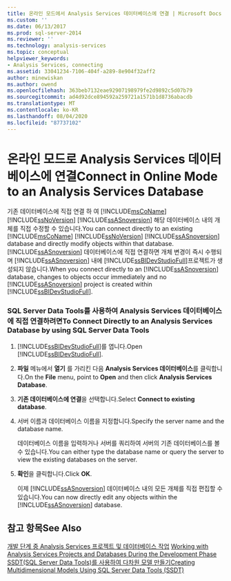 ```yaml
---
title: 온라인 모드에서 Analysis Services 데이터베이스에 연결 | Microsoft Docs
ms.custom: ''
ms.date: 06/13/2017
ms.prod: sql-server-2014
ms.reviewer: ''
ms.technology: analysis-services
ms.topic: conceptual
helpviewer_keywords:
- Analysis Services, connecting
ms.assetid: 33041234-7106-404f-a289-8e904f32aff2
author: minewiskan
ms.author: owend
ms.openlocfilehash: 363beb7132eae92907198979fe2d9892c5d07b79
ms.sourcegitcommit: ad4d92dce894592a259721a1571b1d8736abacdb
ms.translationtype: MT
ms.contentlocale: ko-KR
ms.lasthandoff: 08/04/2020
ms.locfileid: "87737102"
---
```

# <a name="connect-in-online-mode-to-an-analysis-services-database"></a><span data-ttu-id="b7711-102">온라인 모드로 Analysis Services 데이터베이스에 연결</span><span class="sxs-lookup"><span data-stu-id="b7711-102">Connect in Online Mode to an Analysis Services Database</span></span>
  <span data-ttu-id="b7711-103">기존 데이터베이스에 직접 연결 하 여 [!INCLUDE[msCoName](../../includes/msconame-md.md)] [!INCLUDE[ssNoVersion](../../includes/ssnoversion-md.md)] [!INCLUDE[ssASnoversion](../../includes/ssasnoversion-md.md)] 해당 데이터베이스 내의 개체를 직접 수정할 수 있습니다.</span><span class="sxs-lookup"><span data-stu-id="b7711-103">You can connect directly to an existing [!INCLUDE[msCoName](../../includes/msconame-md.md)] [!INCLUDE[ssNoVersion](../../includes/ssnoversion-md.md)] [!INCLUDE[ssASnoversion](../../includes/ssasnoversion-md.md)] database and directly modify objects within that database.</span></span> <span data-ttu-id="b7711-104">[!INCLUDE[ssASnoversion](../../includes/ssasnoversion-md.md)] 데이터베이스에 직접 연결하면 개체 변경이 즉시 수행되며 [!INCLUDE[ssASnoversion](../../includes/ssasnoversion-md.md)] 내에 [!INCLUDE[ssBIDevStudioFull](../../includes/ssbidevstudiofull-md.md)]프로젝트가 생성되지 않습니다.</span><span class="sxs-lookup"><span data-stu-id="b7711-104">When you connect directly to an [!INCLUDE[ssASnoversion](../../includes/ssasnoversion-md.md)] database, changes to objects occur immediately and no [!INCLUDE[ssASnoversion](../../includes/ssasnoversion-md.md)] project is created within [!INCLUDE[ssBIDevStudioFull](../../includes/ssbidevstudiofull-md.md)].</span></span>  
  
### <a name="to-connect-directly-to-an-analysis-services-database-by-using-sql-server-data-tools"></a><span data-ttu-id="b7711-105">SQL Server Data Tools를 사용하여 Analysis Services 데이터베이스에 직접 연결하려면</span><span class="sxs-lookup"><span data-stu-id="b7711-105">To Connect Directly to an Analysis Services Database by using SQL Server Data Tools</span></span>  
  
1.  <span data-ttu-id="b7711-106">[!INCLUDE[ssBIDevStudioFull](../../includes/ssbidevstudiofull-md.md)]를 엽니다.</span><span class="sxs-lookup"><span data-stu-id="b7711-106">Open [!INCLUDE[ssBIDevStudioFull](../../includes/ssbidevstudiofull-md.md)].</span></span>  
  
2.  <span data-ttu-id="b7711-107">**파일** 메뉴에서 **열기** 를 가리킨 다음 **Analysis Services 데이터베이스**를 클릭합니다.</span><span class="sxs-lookup"><span data-stu-id="b7711-107">On the **File** menu, point to **Open** and then click **Analysis Services Database**.</span></span>  
  
3.  <span data-ttu-id="b7711-108">**기존 데이터베이스에 연결**을 선택합니다.</span><span class="sxs-lookup"><span data-stu-id="b7711-108">Select **Connect to existing database**.</span></span>  
  
4.  <span data-ttu-id="b7711-109">서버 이름과 데이터베이스 이름을 지정합니다.</span><span class="sxs-lookup"><span data-stu-id="b7711-109">Specify the server name and the database name.</span></span>  
  
     <span data-ttu-id="b7711-110">데이터베이스 이름을 입력하거나 서버를 쿼리하여 서버의 기존 데이터베이스를 볼 수 있습니다.</span><span class="sxs-lookup"><span data-stu-id="b7711-110">You can either type the database name or query the server to view the existing databases on the server.</span></span>  
  
5.  <span data-ttu-id="b7711-111">**확인**을 클릭합니다.</span><span class="sxs-lookup"><span data-stu-id="b7711-111">Click **OK**.</span></span>  
  
     <span data-ttu-id="b7711-112">이제 [!INCLUDE[ssASnoversion](../../includes/ssasnoversion-md.md)] 데이터베이스 내의 모든 개체를 직접 편집할 수 있습니다.</span><span class="sxs-lookup"><span data-stu-id="b7711-112">You can now directly edit any objects within the [!INCLUDE[ssASnoversion](../../includes/ssasnoversion-md.md)] database.</span></span>  
  
## <a name="see-also"></a><span data-ttu-id="b7711-113">참고 항목</span><span class="sxs-lookup"><span data-stu-id="b7711-113">See Also</span></span>  
 <span data-ttu-id="b7711-114">[개발 단계 중 Analysis Services 프로젝트 및 데이터베이스 작업](work-with-analysis-services-projects-and-databases-in-development.md) </span><span class="sxs-lookup"><span data-stu-id="b7711-114">[Working with Analysis Services Projects and Databases During the Development Phase](work-with-analysis-services-projects-and-databases-in-development.md) </span></span>  
 [<span data-ttu-id="b7711-115">SSDT&#40;SQL Server Data Tools&#41;를 사용하여 다차원 모델 만들기</span><span class="sxs-lookup"><span data-stu-id="b7711-115">Creating Multidimensional Models Using SQL Server Data Tools &#40;SSDT&#41;</span></span>](creating-multidimensional-models-using-sql-server-data-tools-ssdt.md)  
  
  
